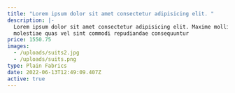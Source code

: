 ```yaml
---
title: "Lorem ipsum dolor sit amet consectetur adipisicing elit. "
description: |-
  Lorem ipsum dolor sit amet consectetur adipisicing elit. Maxime mollitia,
  molestiae quas vel sint commodi repudiandae consequuntur 
price: 1550.75
images:
  - /uploads/suits2.jpg
  - /uploads/suits.png
type: Plain Fabrics
date: 2022-06-13T12:49:09.407Z
active: true
---
```

